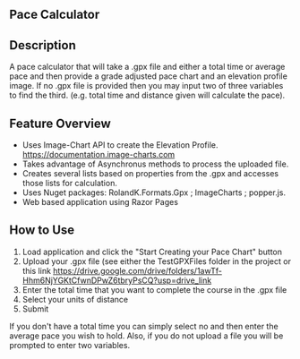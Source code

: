 ## Pace Calculator

## Description
A pace calculator that will take a .gpx file and either a total time or average 
pace and then provide a grade adjusted pace chart and an elevation profile image. 
If no .gpx file is provided then you may input two of three variables to find
the third. (e.g. total time and distance given will calculate the pace).

## Feature Overview

- Uses Image-Chart API to create the Elevation Profile. https://documentation.image-charts.com
- Takes advantage of Asynchronus methods to process the uploaded file.
- Creates several lists based on properties from the .gpx and accesses those lists for calculation.
- Uses Nuget packages: RolandK.Formats.Gpx ; ImageCharts ; popper.js.
- Web based application using Razor Pages

## How to Use

1. Load application and click the "Start Creating your Pace Chart" button
2. Upload your .gpx file (see either the TestGPXFiles folder in the project or this link https://drive.google.com/drive/folders/1awTf-Hhm6NjYGKtCfwnDPwZ6tbryPsCQ?usp=drive_link
3. Enter the total time that you want to complete the course in the .gpx file
4. Select your units of distance
5. Submit

If you don't have a total time you can simply select no and then enter the average pace you wish to hold.
Also, if you do not upload a file you will be prompted to enter two variables.
